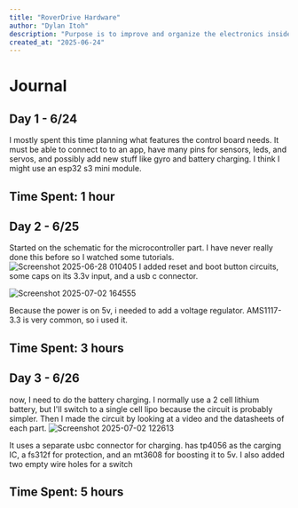 ```yaml
---
title: "RoverDrive Hardware"
author: "Dylan Itoh"
description: "Purpose is to improve and organize the electronics inside the 'RoverDrive' robot by designing one PCB for everything"
created_at: "2025-06-24"
---
```


# Journal

## Day 1 - 6/24
I mostly spent this time planning what features the control board needs. It must be able to connect to to an app, have many pins for sensors, leds, and servos, and possibly add new stuff like gyro and battery charging.
I think I might use an esp32 s3 mini module.
## Time Spent: 1 hour

## Day 2 - 6/25
Started on the schematic for the microcontroller part. I have never really done this before so I watched some tutorials.
![Screenshot 2025-06-28 010405](https://github.com/user-attachments/assets/2e44fa90-5cc0-4802-bacb-7e78f1422c7d)
I added reset and boot button circuits, some caps on its 3.3v input, and a usb c connector.

![Screenshot 2025-07-02 164555](https://github.com/user-attachments/assets/472cbe6f-9b1e-455d-9863-729c40cb590b)

Because the power is on 5v, i needed to add a voltage regulator. AMS1117-3.3 is very common, so i used it.

## Time Spent: 3 hours

## Day 3 - 6/26
now, I need to do the battery charging. I normally use a 2 cell lithium battery, but I'll switch to a single cell lipo because the circuit is probably simpler. Then I made the circuit by looking at a video and the datasheets of each part.
![Screenshot 2025-07-02 122613](https://github.com/user-attachments/assets/c70e7822-7478-4de9-950b-1fa0707f86c4)

It uses a separate usbc connector for charging. has tp4056 as the carging IC, a fs312f for protection, and an mt3608 for boosting it to 5v. I also added two empty wire holes for a switch

## Time Spent:  5 hours
